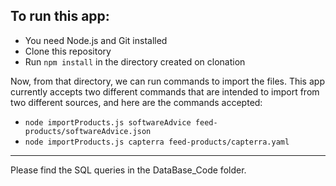 ## To run this app:
- You need Node.js and Git installed
- Clone this repository
- Run `npm install` in the directory created on clonation

Now, from that directory, we can run commands to import the files.
This app currently accepts two different commands that are intended to import from two different sources, and here are the commands accepted:

- `node importProducts.js softwareAdvice feed-products/softwareAdvice.json`
- `node importProducts.js capterra feed-products/capterra.yaml`


********************************************************************************************


Please find the SQL queries in the DataBase_Code folder. 
